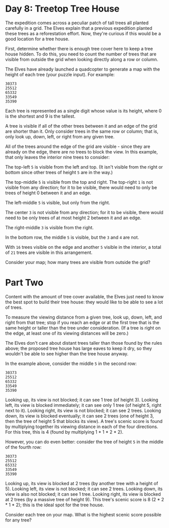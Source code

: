 # Day 8: Treetop Tree House

The expedition comes across a peculiar patch of tall trees all planted carefully in a grid.
The Elves explain that a previous expedition planted these trees as a reforestation effort.
Now, they're curious if this would be a good location for a tree house.

First, determine whether there is enough tree cover here to keep a tree house hidden.
To do this, you need to count the number of trees that are visible from outside the grid when looking directly
along a row or column.

The Elves have already launched a quadcopter to generate a map with the height of each tree (your puzzle input).
For example:

```
30373
25512
65332
33549
35390
```

Each tree is represented as a single digit whose value is its height, where 0 is the shortest and 9 is the tallest.

A tree is visible if all of the other trees between it and an edge of the grid are shorter than it.
Only consider trees in the same row or column; that is, only look up, down, left, or right from any given tree.

All of the trees around the edge of the grid are visible - since they are already on the edge,
there are no trees to block the view. In this example, that only leaves the interior nine trees to consider:

The top-left `5` is visible from the left and top.
(It isn't visible from the right or bottom since other trees of height `5` are in the way.)

The top-middle `5` is visible from the top and right.
The top-right `1` is not visible from any direction; for it to be visible,
there would need to only be trees of height 0 between it and an edge.

The left-middle `5` is visible, but only from the right.

The center `3` is not visible from any direction; for it to be visible, there would need to be only trees of at most
height 2 between it and an edge.

The right-middle `3` is visible from the right.

In the bottom row, the middle `5`  is visible, but the `3` and `4` are not.

With `16` trees visible on the edge and another `5` visible in the interior, a total of `21` trees are visible in
this arrangement.

Consider your map; how many trees are visible from outside the grid?

# Part Two
Content with the amount of tree cover available, the Elves just need to know the best spot to build their tree house:
they would like to be able to see a lot of trees.

To measure the viewing distance from a given tree, look up, down, left, and right from that tree;
stop if you reach an edge or at the first tree that is the same height or taller than the tree under consideration.
(If a tree is right on the edge, at least one of its viewing distances will be zero.)

The Elves don't care about distant trees taller than those found by the rules above;
the proposed tree house has large eaves to keep it dry, so they wouldn't be able to see higher than the tree
house anyway.

In the example above, consider the middle `5` in the second row:

```
30373
25512
65332
33549
35390
```

Looking up, its view is not blocked; it can see 1 tree (of height 3).
Looking left, its view is blocked immediately; it can see only 1 tree (of height 5, right next to it).
Looking right, its view is not blocked; it can see 2 trees.
Looking down, its view is blocked eventually; it can see 2 trees
(one of height 3, then the tree of height 5 that blocks its view).
A tree's scenic score is found by multiplying together its viewing distance in each of the four directions.
For this tree, this is 4 (found by multiplying 1 * 1 * 2 * 2).

However, you can do even better: consider the tree of height `5` in the middle of the fourth row:

```
30373
25512
65332
33549
35390
```

Looking up, its view is blocked at 2 trees (by another tree with a height of 5).
Looking left, its view is not blocked; it can see 2 trees.
Looking down, its view is also not blocked; it can see 1 tree.
Looking right, its view is blocked at 2 trees (by a massive tree of height 9).
This tree's scenic score is 8 (2 * 2 * 1 * 2); this is the ideal spot for the tree house.

Consider each tree on your map. What is the highest scenic score possible for any tree?

